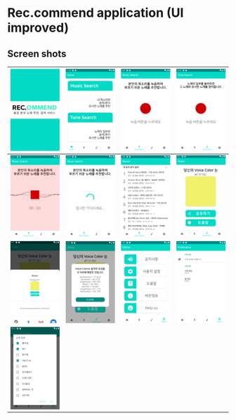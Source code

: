 # Rec.commend application (UI improved)

## Screen shots


![](./screenshot/start.png)|![](./screenshot/home.png)|![](./screenshot/Music_Search.png)|![](./screenshot/Tune_Search.png)
--|--|--|--
![](./screenshot/search1.png)|![](./screenshot/search2.png)|![](./screenshot/result.png)|![](./screenshot/voice_color.png)
![](./screenshot/share.png)|![](./screenshot/timbre.png)|![](./screenshot/option.png)|![](./screenshot/preference1.png)
![](./screenshot/preference2.png)|||
